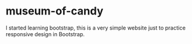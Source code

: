 # museum-of-candy
I started learning bootstrap, this is a very simple website just to practice responsive design in Bootstrap. 
